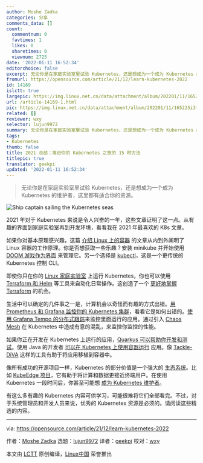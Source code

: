 ```yaml
---
author: Moshe Zadka
categories: 分享
comments_data: []
count:
  commentnum: 0
  favtimes: 1
  likes: 0
  sharetimes: 0
  viewnum: 2725
date: '2022-01-11 16:52:34'
editorchoice: false
excerpt: 无论你是在家庭实验室里试验 Kubernetes，还是想成为一个成为 Kubernetes 的维护者，这里都有适合你的资源。
fromurl: https://opensource.com/article/21/12/learn-kubernetes-2022
id: 14169
islctt: true
largepic: https://img.linux.net.cn/data/attachment/album/202201/11/165225i3tvyk3zqbq36yb8.jpg
url: /article-14169-1.html
pic: https://img.linux.net.cn/data/attachment/album/202201/11/165225i3tvyk3zqbq36yb8.jpg.thumb.jpg
related: []
reviewer: wxy
selector: lujun9972
summary: 无论你是在家庭实验室里试验 Kubernetes，还是想成为一个成为 Kubernetes 的维护者，这里都有适合你的资源。
tags:
- Kubernetes
thumb: false
title: 2021 总结：推进你的 Kubernetes 之旅的 15 种方法
titlepic: true
translator: geekpi
updated: '2022-01-11 16:52:34'
---
```



> 
> 无论你是在家庭实验室里试验 Kubernetes，还是想成为一个成为 Kubernetes 的维护者，这里都有适合你的资源。
> 
> 
> 


![](/data/attachment/album/202201/11/165225i3tvyk3zqbq36yb8.jpg "Ship captain sailing the Kubernetes seas")


2021 年对于 Kubernetes 来说是令人兴奋的一年，这些文章证明了这一点。从有趣的界面到家庭实验室再到开发环境，看看我在 2021 年最喜欢的 K8s 文章。


如果你对基本原理感兴趣，这篇 [介绍 Linux 上的容器](https://opensource.com/article/21/8/container-linux-technology) 的文章从内到外阐明了 Linux 容器的工作原理。你是否想获取一些乐趣？安装 minikube 并开始使用 [DOOM 游戏作为界面](https://opensource.com/article/21/6/kube-doom) 来管理它。另一个选择是 [kubectl](https://opensource.com/article/21/7/kubectl)，这是一个更传统的 Kubernetes 控制 CLI。


即使你只在你的 [Linux 家庭实验室](https://opensource.com/article/21/6/kubernetes-linux-homelab) 上运行 Kubernetes，你也可以使用 [Terraform 和 Helm](https://opensource.com/article/21/8/terraform-deploy-helm) 等工具来自动化日常操作。这创造了一个 [更好地掌握 Terraform](https://opensource.com/article/21/8/terraform-tips) 的机会。


生活中可以确定的几件事之一是，计算机会以奇怪而有趣的方式出错。[用 Prometheus 和 Grafana 监控你的 Kubernetes 集群](https://opensource.com/article/21/6/chaos-grafana-prometheus)，看看它是如何出错的。[使用 Grafana Tempo 的分布式跟踪](https://opensource.com/article/21/2/tempo-distributed-tracing)来监控里面运行的应用。通过引入 [Chaos Mesh](https://opensource.com/article/21/6/chaos-mesh-kubernetes) 在 Kubernetes 中造成有意的混乱，来监控你监控的性能。


如果你正在开发在 Kubernetes 上运行的应用，[Quarkus 可以帮助你开发和测试](https://opensource.com/article/21/7/developer-productivity-linux)。使用 Java 的开发者 [可以在 Kubernetes 上使用容器运行](https://opensource.com/article/21/5/what-serverless-java) 应用。像 [Tackle-DiVA](https://opensource.com/article/21/6/tackle-diva-kubernetes) 这样的工具有助于将应用移植到容器中。


像所有成功的开源项目一样，Kubernetes 的部分价值是一个强大的 [生态系统](https://opensource.com/article/21/6/kubernetes-ebook)。比如 [KubeEdge 项目](https://opensource.com/article/21/1/kubeedge)，它有助于将计算和数据更接近终端用户。在使用 Kubernetes 一段时间后，你甚至可能想 [成为 Kubernetes 维护者](https://opensource.com/article/21/2/kubernetes-maintainer)。


有这么多有趣的 Kubernetes 内容可供学习，可能很难将它们全部看完。不过，对于系统管理员和开发人员来说，优秀的 Kubernetes 资源是必须的。请阅读这些精选的内容。




---


via: <https://opensource.com/article/21/12/learn-kubernetes-2022>


作者：[Moshe Zadka](https://opensource.com/users/moshez) 选题：[lujun9972](https://github.com/lujun9972) 译者：[geekpi](https://github.com/geekpi) 校对：[wxy](https://github.com/wxy)


本文由 [LCTT](https://github.com/LCTT/TranslateProject) 原创编译，[Linux中国](https://linux.cn/) 荣誉推出